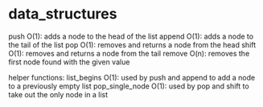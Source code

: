 # data_structures

push O(1): adds a node to the head of the list
append O(1): adds a node to the tail of the list
pop O(1): removes and returns a node from the head
shift O(1): removes and returns a node from the tail
remove O(n): removes the first node found with the given value

helper functions:
list_begins O(1): used by push and append to add a node to a previously empty list
pop_single_node O(1): used by pop and shift to take out the only node in a list